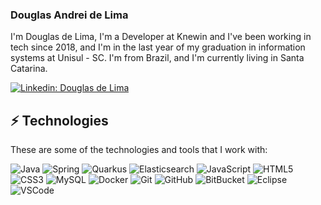 ### Douglas Andrei de Lima

I'm Douglas de Lima, I'm a Developer at Knewin and I've been working in tech since 2018, and I'm in the last year of my graduation in information systems at Unisul - SC. I'm from Brazil, and I'm currently living in Santa Catarina.

[![Linkedin: Douglas de Lima](https://img.shields.io/badge/-Linkedin-blue?style=flat-square&logo=Linkedin&logoColor=white&link=https://www.linkedin.com/in/douglasandreilima/)](https://www.linkedin.com/in/douglasandreilima/)

## ⚡ Technologies

These are some of the technologies and tools that I work with:

![Java](https://img.shields.io/badge/-Java-007396?style=flat-square&logo=java)
![Spring](https://img.shields.io/badge/-Spring-6DB33F?style=flat-square&logo=spring&logoColor=white)
![Quarkus](https://img.shields.io/badge/Quarkus-black?style=flat-square&logo=quarkus)
![Elasticsearch](https://img.shields.io/badge/Elasticsearch-gray?style=flat-square&logo=Elasticsearch)
![JavaScript](https://img.shields.io/badge/-JavaScript-black?style=flat-square&logo=javascript)
![HTML5](https://img.shields.io/badge/-HTML5-E34F26?style=flat-square&logo=html5&logoColor=white)
![CSS3](https://img.shields.io/badge/-CSS3-1572B6?style=flat-square&logo=css3)
![MySQL](https://img.shields.io/badge/-MySQL-4479A1?style=flat-square&logo=mysql&logoColor=white)
![Docker](https://img.shields.io/badge/-Docker-2496ED?style=flat-square&logo=docker&logoColor=white)
![Git](https://img.shields.io/badge/-Git-black?style=flat-square&logo=git)
![GitHub](https://img.shields.io/badge/-GitHub-181717?style=flat-square&logo=github)
![BitBucket](https://img.shields.io/badge/-BitBucket-darkblue?style=flat-square&logo=bitbucket)
![Eclipse](https://img.shields.io/badge/-Eclipse-2C2255?style=flat-square&logo=eclipse&logoColor=white)
![VSCode](https://img.shields.io/badge/-VSCode-007ACC?style=flat-square&logo=visual-studio-code&logoColor=white)

